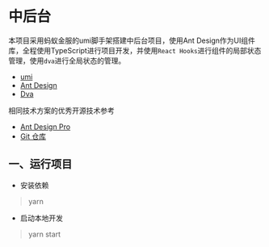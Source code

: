 # 中后台

本项目采用蚂蚁金服的umi脚手架搭建中后台项目，使用Ant Design作为UI组件库，全程使用TypeScript进行项目开发，并使用`React Hooks`进行组件的局部状态管理，使用`dva`进行全局状态的管理。

+ [umi](https://umijs.org/zh/guide/)
+ [Ant Design](https://ant.design/docs/react/introduce-cn)
+ [Dva](https://dvajs.com/guide/)

相同技术方案的优秀开源技术参考

+ [Ant Design Pro](https://pro.ant.design/)
+ [Git 仓库](https://github.com/ant-design/ant-design-pro/)

## 一、运行项目

+ 安装依赖

> yarn

+ 启动本地开发

> yarn start
